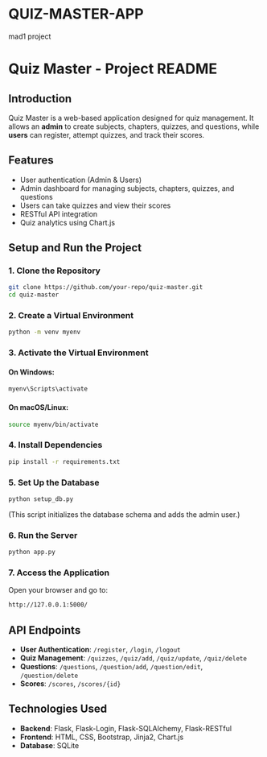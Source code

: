 # QUIZ-MASTER-APP
mad1 project
# Quiz Master - Project README

## Introduction
Quiz Master is a web-based application designed for quiz management. It allows an **admin** to create subjects, chapters, quizzes, and questions, while **users** can register, attempt quizzes, and track their scores.

## Features
- User authentication (Admin & Users)
- Admin dashboard for managing subjects, chapters, quizzes, and questions
- Users can take quizzes and view their scores
- RESTful API integration
- Quiz analytics using Chart.js

## Setup and Run the Project

### 1. Clone the Repository
```sh
git clone https://github.com/your-repo/quiz-master.git
cd quiz-master
```

### 2. Create a Virtual Environment
```sh
python -m venv myenv
```

### 3. Activate the Virtual Environment
#### On Windows:
```sh
myenv\Scripts\activate
```
#### On macOS/Linux:
```sh
source myenv/bin/activate
```

### 4. Install Dependencies
```sh
pip install -r requirements.txt
```

### 5. Set Up the Database
```sh
python setup_db.py
```
(This script initializes the database schema and adds the admin user.)

### 6. Run the Server
```sh
python app.py
```

### 7. Access the Application
Open your browser and go to:
```sh
http://127.0.0.1:5000/
```

## API Endpoints
- **User Authentication**: `/register`, `/login`, `/logout`
- **Quiz Management**: `/quizzes`, `/quiz/add`, `/quiz/update`, `/quiz/delete`
- **Questions**: `/questions`, `/question/add`, `/question/edit`, `/question/delete`
- **Scores**: `/scores`, `/scores/{id}`

## Technologies Used
- **Backend**: Flask, Flask-Login, Flask-SQLAlchemy, Flask-RESTful
- **Frontend**: HTML, CSS, Bootstrap, Jinja2, Chart.js
- **Database**: SQLite




